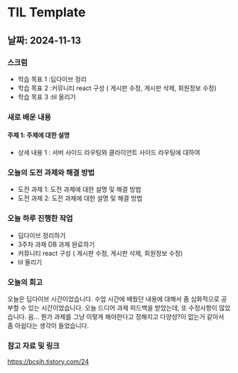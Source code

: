 # TIL Template

## 날짜: 2024-11-13

### 스크럼
- 학습 목표 1 :딥다이브 정리
- 학습 목표 2 :커뮤니티 react 구성 ( 게시판 수정, 게시판 삭제, 회원정보 수정)
- 학습 목표 3 :til 올리기



### 새로 배운 내용
#### 주제 1: 주제에 대한 설명
- 상세 내용 1 : 서버 사이드 라우팅와 클라이언트 사이드 라우팅에 대하여

### 오늘의 도전 과제와 해결 방법
- 도전 과제 1: 도전 과제에 대한 설명 및 해결 방법
- 도전 과제 2: 도전 과제에 대한 설명 및 해결 방법

### 오늘 하루 진행한 작업
- 딥다이브 정리하기
- 3주차 과제 DB 과제 완료하기
- 커뮤니티 react 구성 ( 게시판 수정, 게시판 삭제, 회원정보 수정)
- til 올리기

### 오늘의 회고
오늘은 딥다이브 시간이었습니다.
수업 시간에 배웠던 내용에 대해서 좀 심화적으로 공부할 수 있는 시간이었습니다.
오늘 드디어 과제 피드백을 받았는데, 또 수정사항이 많았습니다. 음... 뭔가 과제를 그냥 이렇게 해야한다고 정해지고 다양성?이 없는거 같아서 좀 아쉽다는 생각이 들었습니다.


### 참고 자료 및 링크
https://bcsjh.tistory.com/24